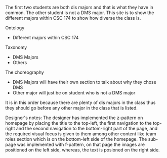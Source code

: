 
The first two students are both dis majors and that is what they have in common. The other student is not a DMS major. This site is to show the different majors within CSC 174 to show how diverse the class is. 


Ontology
- Different majors within CSC 174

Taxonomy
- DMS Majors 
- Others

The choreography
- DMS Majors will have their own section to talk about why they chose DMS
- Other major will just be on student who is not a DMS major

It is in this order because there are plenty of dis majors in the class thus they should go before any other major in the class that is listed. 

Designer's notes:
The designer has implemented the z-pattern on homepage by placing the title to the top-left, the first navigation to the top-right and the second navigation to the bottom-right part of the page, and the required visual focus is given to them among other content like team roles section which is on the bottom-left side of the homepage. 
The sub-page was implemented with f-pattern, on that page the images are positioned on the left side, whereas, the text is posioned on the right side. 


